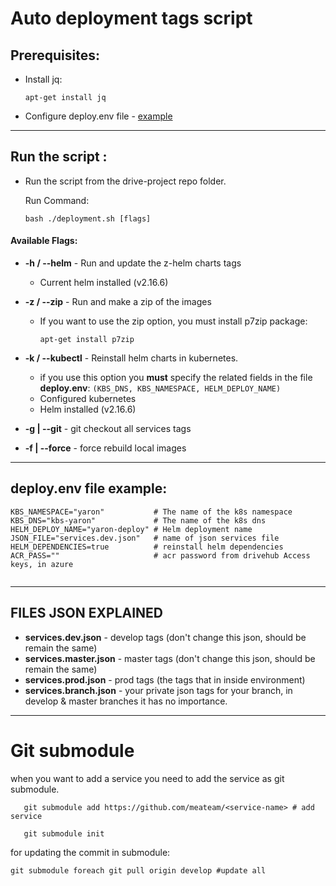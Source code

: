 # Auto deployment tags script

## Prerequisites:

- Install jq: <br>

  ```
  apt-get install jq
  ```

- Configure deploy.env file - [example](#deploy.env-file-example)

---

## Run the script :

- Run the script from the drive-project repo folder.

  Run Command:

  ```
  bash ./deployment.sh [flags]
  ```

#### Available Flags:

- **-h / --helm** - Run and update the z-helm charts tags
  - Current helm installed (v2.16.6)
- **-z / --zip** - Run and make a zip of the images

  - If you want to use the zip option, you must install p7zip package:
    ```
    apt-get install p7zip
    ```

- **-k / --kubectl** - Reinstall helm charts in kubernetes.
  - if you use this option you **must** specify the related fields in the file **deploy.env**: `(KBS_DNS, KBS_NAMESPACE, HELM_DEPLOY_NAME)`
  - Configured kubernetes
  - Helm installed (v2.16.6)
- **-g | --git** - git checkout all services tags
- **-f | --force** - force rebuild local images

---

## deploy.env file example:

```
KBS_NAMESPACE="yaron"           # The name of the k8s namespace
KBS_DNS="kbs-yaron"             # The name of the k8s dns
HELM_DEPLOY_NAME="yaron-deploy" # Helm deployment name
JSON_FILE="services.dev.json"   # name of json services file
HELM_DEPENDENCIES=true          # reinstall helm dependencies
ACR_PASS=""                     # acr password from drivehub Access keys, in azure


```

---

## FILES JSON EXPLAINED

- **services.dev.json** - develop tags (don't change this json, should be remain the same)
- **services.master.json** - master tags (don't change this json, should be remain the same)
- **services.prod.json** - prod tags (the tags that in inside environment)
- **services.branch.json** - your private json tags for your branch, in develop & master branches it has no importance.

---

# Git submodule

when you want to add a service you need to add the service as git submodule.

```
   git submodule add https://github.com/meateam/<service-name> # add service

   git submodule init
```

for updating the commit in submodule:

```
git submodule foreach git pull origin develop #update all
```
